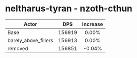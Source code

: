 # neltharus-tyran - nzoth-cthun
| Actor | DPS | Increase |
|---|:---:|:---:|
|Base|156919|0.00%|
|barely_above_fillers|156913|0.00%|
|removed|156851|-0.04%|
